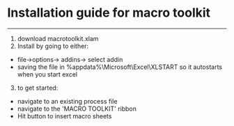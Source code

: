 # Installation guide for macro toolkit
-------------------------
1. download macrotoolkit.xlam
3. Install by going to either:
 * file->options-> addins-> select addin
 * saving the file in %appdata%\Microsoft\Excel\XLSTART so it autostarts when you start excel
3. to get started:
 * navigate to an existing process file
 * navigate to the 'MACRO TOOLKIT' ribbon
 * Hit button to insert macro sheets
